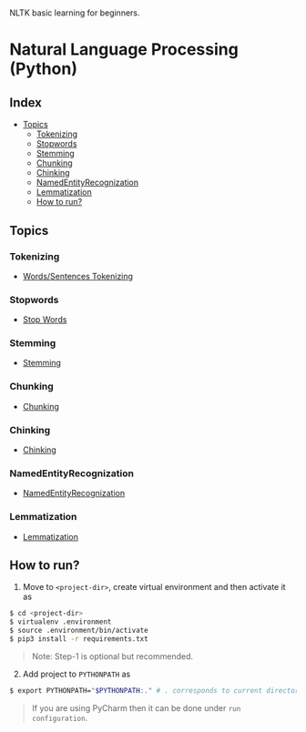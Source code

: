 #
NLTK basic learning for beginners.
# Natural Language  Processing (Python)

## Index
* [Topics](https://github.com/sanjusci/nltk-basic#topics)
  * [Tokenizing](https://github.com/sanjusci/nltk-basic#tokenizing)
  * [Stopwords](https://github.com/sanjusci/nltk-basic#stopwords)
  * [Stemming](https://github.com/sanjusci/nltk-basic#stemming)
  * [Chunking](https://github.com/sanjusci/nltk-basic#chunking)
  * [Chinking](https://github.com/sanjusci/nltk-basic#chinking)
  * [NamedEntityRecognization](https://github.com/sanjusci/nltk-basic#namedentityrecognization)
  * [Lemmatization](https://github.com/sanjusci/nltk-basic#lemmatization)
  * [How to run?](https://github.com/sanjusci/nltk-basic#how-to-run)

## Topics

### Tokenizing
* [Words/Sentences Tokenizing](https://github.com/sanjusci/nltk-basic/blob/master/tokenizing.py)

### Stopwords
* [Stop Words](https://github.com/sanjusci/nltk-basic/blob/master/stopwords.py)

### Stemming
* [Stemming](https://github.com/sanjusci/nltk-basic/blob/master/stemming.py)

### Chunking
* [Chunking](https://github.com/sanjusci/nltk-basic/blob/master/chunking.py)

### Chinking
* [Chinking](https://github.com/sanjusci/nltk-basic/blob/master/chinking.py)

### NamedEntityRecognization
* [NamedEntityRecognization](https://github.com/sanjusci/nltk-basic/blob/master/ner.py)

### Lemmatization
* [Lemmatization](https://github.com/sanjusci/nltk-basic/blob/master/lemmatization.py)

## How to run?
1. Move to ```<project-dir>```, create virtual environment and then activate it as

```sh
$ cd <project-dir>
$ virtualenv .environment
$ source .environment/bin/activate
$ pip3 install -r requirements.txt
```
>Note: Step-1 is optional but recommended.

2. Add project to ```PYTHONPATH``` as 

```sh 
$ export PYTHONPATH="$PYTHONPATH:." # . corresponds to current directory(project-dir)
```

> If you are using PyCharm then it can be done under `run configuration`.

